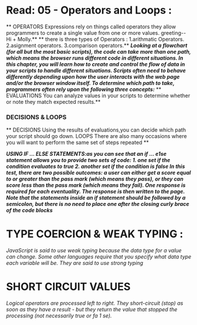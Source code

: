 # Read: 05 - Operators and Loops :
** OPERATORS 
Expressions rely on things called operators they allow programmers to create a single value from one or more values. greeting-- Hi  + Molly.**
 ** there is three types of Operators : 1.arithmatic Operators. 2.asignment operators. 3.comparison operators.**
 ***Looking at a flowchart (for all but the most basic scripts), the code can take more than one path, which means the browser runs different code in different situations. In this chapter, you will learn how to create and control the flow of data in your scripts to handle different situations. 
Scripts often need to behave differently depending upon how the user interacts with the web page and/or the browser window itself. To determine which path to take, programmers often rely upon the following three concepts:*** 
** EVALUATIONS You can analyze values in your scripts to determine whether or note they match expected results.** 
### DECISIONS & LOOPS 
** DECISIONS Using the results of evaluations,you can decide which path your script should go down. 
LOOPS There are also many occasions where you will want to perform the same set of steps repeated **

***USING IF ... ELSE STATEMENTS:as you can see that an if ... e1se statement allows you to provide two sets of code: 1. one set if the condition evaluates to true 2. another set if the condition is false 
In this test, there are two possible outcomes: a user can either get a score equal to or greater than the pass mark (which means they pass), or they can score less than the pass mark (which means they fail). One response is required for each eventuality. The response is then written to the page. 
Note that the statements inside an if statement should be followed by a semicolon, but there is no need to place one after the closing curly brace of the code blocks***

# TYPE COERCION & WEAK TYPING :
*JavaScript is said to use weak typing because the data type for a value can change. Some other languages require that you specify what data type each variable will be. They are said to use strong typing*
# SHORT CIRCUIT VALUES 
*Logical operators are processed left to right. They short-circuit (stop) as soon as they have a result - but they return the value that stopped the processing (not necessarily true or fa 1 se).*



